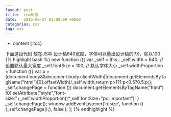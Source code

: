```yaml
---
layout: post
title:  rem配置
date:   2015-08-27 01:08:00 +0800
categories: css
tag: css
---
```


* content
{:toc}

下面这段代码 放在JS中 设计稿640宽度，字体可以量出设计稿的PX，除以100
{% highlight bash %}
new function (){
	var _self =  this ;
	_self.width = 640; // 设置默认最大宽度
	_self.fontSize = 100; // 默认字体大小
	_self.widthProportion =  function (){ var p = (document.body&&document.body.clientWidth||document.getElementsByTagName("html")[0].offsetWidth)/_self.width;return p>1?1:p<0.5?0.5:p;};
	_self.changePage =  function (){
	document.getElementsByTagName("html")[0].setAttribute("style","font-size:"+_self.widthProportion()*_self.fontSize+"px !important");
	}
	_self.changePage();
	window.addEventListener('resize', function (){_self.changePage();}, false );
	};
{% endhighlight %}

